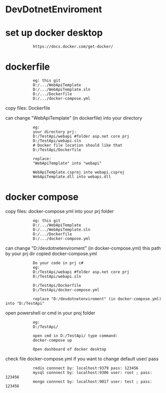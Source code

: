 # DevDotnetEnviroment

# set up docker desktop 

				https://docs.docker.com/get-docker/

# dockerfile

				eg: this git
				D:/.../WebApiTemplate
				D:/.../WebApiTemplate.sln
				D:/.../Dockerfile
				D:/.../docker-compose.yml

				
copy files: Dockerfile

can change "WebApiTemplate" (in dockerfile) into your directory
				
				eg:
				your directory prj:
				D:/TestApi/webapi #folder asp.net core prj
				D:/TestApi/webapi.sln
				# Docker file location should like that
				D:/TestApi/Dockerfile

				replace:
				"WebApiTemplate" into "webapi"

				WebApiTemplate.csproj into webapi.csproj 
				WebApiTemplate.dll into webapi.dll 
			

# docker compose

copy files: docker-compose.yml into your prj folder

				eg: this git
				D:/.../WebApiTemplate
				D:/.../WebApiTemplate.sln
				D:/.../Dockerfile
				D:/.../docker-compose.yml

can change "D:/devdotnetenviroment" (in docker-compose.yml) this path by your prj dir copied docker-compose.yml

				Do your code in prj c# 
				eg: 
				D:/TestApi/webapi #folder asp.net core prj
				D:/TestApi/webapi.sln

				D:/TestApi/Dockerfile
				D:/TestApi/docker-compose.yml

				replace "D:/devdotnetenviroment" (in docker-compose.yml) into "D:/TestApi"

open powershell or cmd in your proj folder
		
				eg:
				D:/TestApi/

				open cmd in D:/TestApi/ type command:
				docker-compose up

				Open dashboard of docker desktop

check file docker-compose.yml if you want to change default user/ pass

				redis connnect by: localhost:9379 pass: 123456
				mysql connnect by: localhost:9306 user: root ; pass: 123456
				mongo connnect by: localhost:9017 user: test ; pass: 123456
